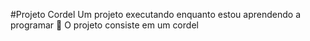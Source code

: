 #Projeto Cordel
Um projeto executando enquanto estou aprendendo a programar 🚀
O projeto consiste em um cordel 

